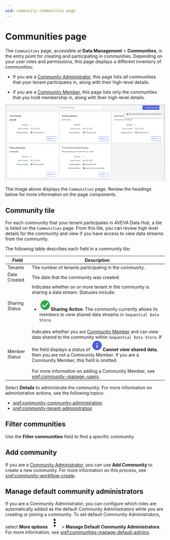```yaml
---
uid: community-communities-page
---
```


# Communities page

The `Communities` page, accessible at **Data Management** > **Communities**, is the entry point for creating and participating in communities. Depending on your user roles and permissions, this page displays a different inventory of communities:

- If you are a [Community Administrator](xref:community-community-roles#community-administrators), this page lists *all* communities that your tenant participates in, along with their high-level details. 

- If you are a [Community Member](xref:community-community-roles#community-member), this page lists only the communities that you hold membership in, along with their high-level details.  

![Communities page](images/communities-page.png)

The image above displays the `Communities` page. Review the headings below for more information on the page components.

## Community tile

For each community that your tenant participates in AVEVA Data Hub, a tile is listed on the `Communities` page. From this tile, you can review high level details for the community and view if you have access to view data streams from the community.

The following table describes each field in a community tile:

| Field | Description |
|--|--|
| Tenants | The number of tenants participating in the community. |
| Date Created | The date that the community was created. |
| Sharing Status | Indicates whether on or more tenant in the community is sharing a data stream. Statuses include: <ul><li><img src="../_icons/custom/check-circle.svg"/><strong>Sharing Active</strong>: The community currently allows its members to view shared data streams in <code>Sequential Data Store</code>.</li><!--<li> TODO: Add another status for pausing?</li>--></ul> |
| Member Status | Indicates whether you are [Community Member](xref:community-community-roles#community-member) and can view data shared to the community within `Sequential Data Store`. If the field displays a status of ![information](../_icons/branded/information.svg)**Cannot view shared data**, then you are not a Community Member. If you are a Community Member, this field is omitted.<br><br>For more information on adding a Community Member, see <xref:community-manage-users>. |

Select **Details** to administrate the community. For more information on administrative actions, see the following topics:

- <xref:community-community-administration>
- <xref:community-tenant-administration>

## Filter communities

Use the **Filter communities** field to find a specific community.

## Add community

If you are a [Community Administrator](xref:community-community-roles#community-administrators), you can use **Add Community** to create a new community. For more information on this process, see <xref:community-workflow-create>.

## Manage default community administrators

If you are a Community Administrator, you can configure which roles are automatically added as the default Community Administrators while you are creating or joining a community. To set default Community Administrators, select **More options** ![More options](../_icons/default/dots-vertical.svg) > **Manage Default Community Administrators**. For more information, see <xref:communities-manage-default-admins>.
